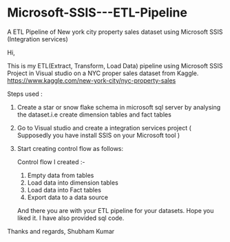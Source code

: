 # Microsoft-SSIS---ETL-Pipeline
A ETL Pipeline of New york city property sales dataset using Microsoft SSIS (Integration services)

Hi, 

This is my ETL(Extract, Transform, Load Data) pipeline using Microsoft SSIS Project in Visual studio on a NYC proper sales dataset from Kaggle. https://www.kaggle.com/new-york-city/nyc-property-sales

Steps used : 
1. Create a star or snow flake schema in microsoft sql server by analysing the dataset.i.e create dimension tables and fact tables
2. Go to Visual studio and create a integration services project ( Supposedly you have install SSIS on your Microsoft tool )
3. Start creating control flow as follows: 
    
    Control flow I created :- 
    1. Empty data from tables 
    2. Load data into dimension tables 
    3. Load data into Fact tables 
    4. Export data to a data source
    
    And there you are with your ETL pipeline for your datasets. Hope you liked it. I have also provided sql code. 
    
Thanks and regards,
Shubham Kumar 
